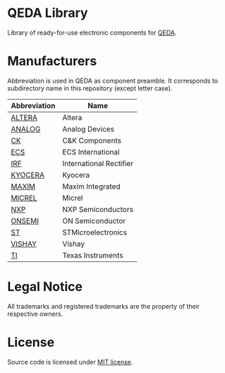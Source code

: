 QEDA Library
============

Library of ready-for-use electronic components for [QEDA](https://github.com/qeda/qeda).

Manufacturers
=============

Abbreviation is used in QEDA as component preamble. It corresponds to subdirectory name in this repository (except letter case).

Abbreviation            | Name
------------------------|---------------------------
[ALTERA](./altera/)     | Altera
[ANALOG](./analog/)     | Analog Devices
[CK](./ck/)             | C&K Components
[ECS](./ecs/)           | ECS International
[IRF](./irf/)           | International Rectifier
[KYOCERA](./kyocera/)   | Kyocera
[MAXIM](./maxim/)       | Maxim Integrated
[MICREL](./micrel/)     | Micrel
[NXP](./nxp/)           | NXP Semiconductors
[ONSEMI](./onsemi/)     | ON Semiconductor
[ST](./st/)             | STMicroelectronics
[VISHAY](./vishay/)     | Vishay
[TI](./ti/)             | Texas Instruments

Legal Notice
============

All trademarks and registered trademarks are the property of their respective owners.

License
=======

Source code is licensed under [MIT license](./LICENSE.md).
